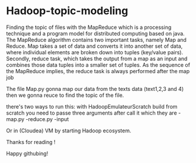 # Hadoop-topic-modeling
Finding the topic of files with the MapReduce which is a processing technique and a program model for distributed computing based on java. The MapReduce algorithm contains two important tasks, namely Map and Reduce. Map takes a set of data and converts it into another set of data, where individual elements are broken down into tuples (key/value pairs). Secondly, reduce task, which takes the output from a map as an input and combines those data tuples into a smaller set of tuples. As the sequence of the MapReduce implies, the reduce task is always performed after the map job

The file Map.py gonna map our data from the texts data (text1,2,3 and 4)
then we gonna reuce to find the topic of the file.

there's two ways to run this:
with HadoopEmulateurScratch build from scratch you need to passe three arguments after call it which they are -map.py -reduce.py -input

Or  in (Cloudea) VM by starting Hadoop ecosystem.

Thanks for reading !

Happy githubing!
